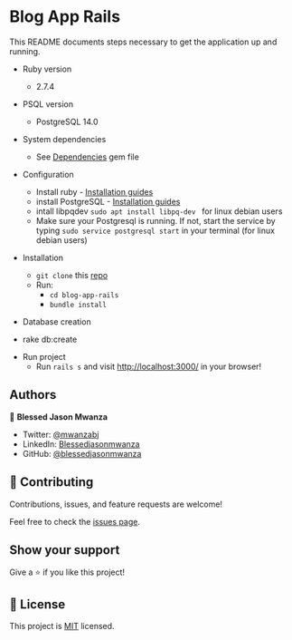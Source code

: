 # Blog App Rails

This README documents steps necessary to get the
application up and running.


* Ruby version
  - 2.7.4
* PSQL version
  - PostgreSQL 14.0

* System dependencies
  - See [Dependencies](./Gemfile) gem file

* Configuration
  - Install ruby  - [Installation guides](https://www.ruby-lang.org/en/documentation/installation/)
  - install PostgreSQL - [Installation guides](https://www.postgresql.org/download/linux/)
  - intall libpqdev ``` sudo apt install libpq-dev  ``` for linux debian users
  - Make sure your Postgresql is running. If not, start the service by typing ```sudo service postgresql start``` in your terminal (for linux debian users)

* Installation 
  - ```git clone``` this [repo](https://github.com/blessedjasonmwanza/blog-app-rails)
  - Run:
    - ```cd blog-app-rails```
    - ```bundle install```
  
* Database creation
 - rake db:create

* Run project
  - Run ```rails s``` and visit [http://localhost:3000/](http://localhost:3000/) in your browser!

<!-- * Database initialization -->

<!-- * How to run the test suite -->

<!-- * Services (job queues, cache servers, search engines, etc.) -->

<!-- * Deployment instructions -->
## Authors

👤 **Blessed Jason Mwanza**

- Twitter: [@mwanzabj](https://twitter.com/mwanzabj)
- LinkedIn: [Blessedjasonmwanza](https://linkedin.com/in/blessedjasonmwanza)
- GitHub: [@blessedjasonmwanza](https://github.com/blessedjasonmwanza)

## 🤝 Contributing

Contributions, issues, and feature requests are welcome!

Feel free to check the [issues page](https://github.com/blessedjasonmwanza/hackers-in-residence/issues).

## Show your support

Give a ⭐️ if you like this project!

## 📝 License

This project is [MIT](./MIT.md) licensed.

